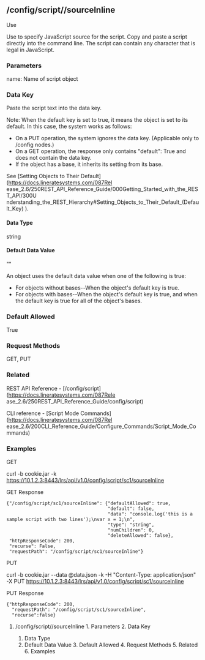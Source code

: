 ## /config/script/<name>/sourceInline

Use

Use to specify JavaScript source for the script. Copy and paste a script
directly into the command line. The script can contain any character that is
legal in JavaScript.

### Parameters

name: Name of script object

### Data Key

Paste the script text into the data key.

Note: When the default key is set to true, it means the object is set to its
default. In this case, the system works as follows:

  * On a PUT operation, the system ignores the data key. (Applicable only to /config nodes.)
  * On a GET operation, the response only contains "default": True and does not contain the data key.
  * If the object has a base, it inherits its setting from its base.

See [Setting Objects to Their Default](https://docs.lineratesystems.com/087Rel
ease_2.6/250REST_API_Reference_Guide/000Getting_Started_with_the_REST_API/300U
nderstanding_the_REST_Hierarchy#Setting_Objects_to_Their_Default_(Default_Key)
).

#### Data Type

string

#### Default Data Value

""

An object uses the default data value when one of the following is true:

  * For objects without bases--When the object's default key is true.
  * For objects with bases--When the object's default key is true, and when the default key is true for all of the object's bases.

### Default Allowed

True

### Request Methods

GET, PUT

### Related

REST API Reference - [/config/script](https://docs.lineratesystems.com/087Rele
ase_2.6/250REST_API_Reference_Guide/config/script)

CLI reference - [Script Mode Commands](https://docs.lineratesystems.com/087Rel
ease_2.6/200CLI_Reference_Guide/Configure_Commands/Script_Mode_Commands)

### Examples

GET

curl -b cookie.jar -k
https://10.1.2.3:8443/lrs/api/v1.0/config/script/sc1/sourceInline

GET Response

    
    {"/config/script/sc1/sourceInline": {"defaultAllowed": true,
                                         "default": false,
                                         "data": "console.log('this is a sample script with two lines');\nvar x = 1;\n",
                                         "type": "string",
                                         "numChildren": 0,
                                         "deleteAllowed": false},
     "httpResponseCode": 200,
     "recurse": False,
     "requestPath": "/config/script/sc1/sourceInline"}
    

PUT

curl -b cookie.jar --data @data.json -k -H "Content-Type: application/json" -X
PUT https://10.1.2.3:8443/lrs/api/v1.0/config/script/sc1/sourceInline

PUT Response

    
    {"httpResponseCode": 200,
      "requestPath": "/config/script/sc1/sourceInline",
      "recurse":false}

  1. /config/script/<name>/sourceInline
    1. Parameters
    2. Data Key
      1. Data Type
      2. Default Data Value
    3. Default Allowed
    4. Request Methods
    5. Related
    6. Examples

